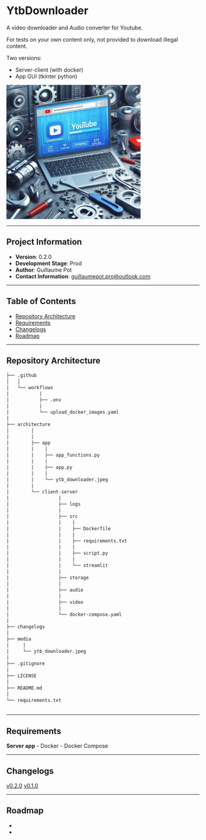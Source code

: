 # YtbDownloader

A video downloader and Audio converter for Youtube.

For tests on your own content only, not provided to download illegal content.


Two versions:
- Server-client (with docker)
- App GUI (tkinter python)


<img src="./media/ytb_downloader.jpeg" width="350" height="350">


---


## Project Information

- **Version**: 0.2.0
- **Development Stage**: Prod
- **Author**: Guillaume Pot
- **Contact Information**: guillaumepot.pro@outlook.com

---


## Table of Contents
- [Repository Architecture](#repository-architecture)
- [Requirements](#requirements)
- [Changelogs](#Changelogs)
- [Roadmap](#roadmap)

---


## Repository Architecture

```
├── .github
│   │
│   └── workflows
|           |
|           ├── .env
|           |
|           └── upload_docker_images.yaml
|   
├── architecture
│        │
|        |
|        ├── app
|        |    |
|        |    ├── app_functions.py
|        |    |
|        |    ├── app.py
|        |    |
|        |    └── ytb_downloader.jpeg
|        |
│        └── client-server
|                  |
|                  ├── logs
|                  |
|                  ├── src
|                  |    |
|                  |    ├── Dockerfile
|                  |    |
|                  |    ├── requirements.txt
|                  |    |
|                  |    ├── script.py
|                  |    |
|                  |    └── streamlit
|                  |
|                  ├── storage
|                  | 
|                  ├── audio
|                  |
|                  ├── video
|                  |
|                  └── docker-compose.yaml
|        
├── changelogs
|        
├── media
|     |
|     └── ytb_downloader.jpeg
|
├── .gitignore
|
├── LICENSE
│
├── README.md
|
└── requirements.txt


```

---

## Requirements

**Server app**
    - Docker
    - Docker Compose

---

## Changelogs

[v0.2.0](./changelogs/0.2.0.md)
[v0.1.0](./changelogs/0.1.0.md)


---

## Roadmap

-
-